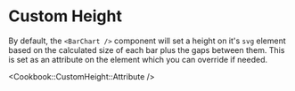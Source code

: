 # Custom Height

By default, the `<BarChart />` component will set a height on it's `svg` element based on the calculated size of each bar plus the gaps between them.
This is set as an attribute on the element which you can override if needed.

<Cookbook::CustomHeight::Attribute />
